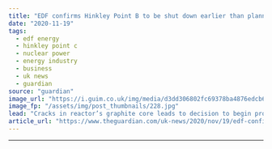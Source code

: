 ```yaml
---
title: "EDF confirms Hinkley Point B to be shut down earlier than planned"
date: "2020-11-19"
tags: 
  - edf energy
  - hinkley point c
  - nuclear power
  - energy industry
  - business
  - uk news
  - guardian
source: "guardian"
image_url: "https://i.guim.co.uk/img/media/d3dd306802fc69378ba4876edcb6e365591effb9/391_2_4552_2731/master/4552.jpg?width=460&quality=85&auto=format&fit=max&s=56a2eaea5a9fe5fa516258a02d7629b7"
image_fp: "/assets/img/post_thumbnails/228.jpg"
lead: "Cracks in reactor’s graphite core leads to decision to begin process no later than July 2022EDF Energy has confirmed it will begin shutting down the 45-year-old reactors at Hinkley Point B nuclear power plant in Somerset within the next two years, ea..."
article_url: "https://www.theguardian.com/uk-news/2020/nov/19/edf-confirms-hinkley-point-b-to-be-shutdown-earlier-than-planned"
---
```


---

